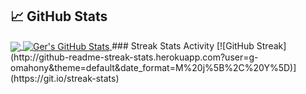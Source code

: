 <!--
**g-omahony/g-omahony** is a ✨ _special_ ✨ repository because its `README.md` (this file) appears on your GitHub profile.

Here are some ideas to get you started:

- 🔭 I’m currently working on ...
- 🌱 I’m currently learning ...
- 👯 I’m looking to collaborate on ...
- 🤔 I’m looking for help with ...
- 💬 Ask me about ...
- 📫 How to reach me: ...
- 😄 Pronouns: ...
- ⚡ Fun fact: ...
-->

## &#x1f4c8; GitHub Stats

<a href="https://github.com/g-omahony/g-omahony">
  <img align="center" src="https://github-readme-stats.vercel.app/api/top-langs/?username=g-omahony&title_color=ffffff&text_color=c9cacc&icon_color=2bbc8a&bg_color=1d1f21&langs_count=3" />
</a>
<a href="https://github.com/g-omahony/g-omahony">
  <img align="center" src="https://github-readme-stats.vercel.app/api?username=g-omahony&show_icons=true&line_height=27&count_private=true&title_color=ffffff&text_color=c9cacc&icon_color=2bbc8a&bg_color=1d1f21" alt="Ger's GitHub Stats" />
</a>
### Streak Stats Activity
[![GitHub Streak](http://github-readme-streak-stats.herokuapp.com?user=g-omahony&theme=default&date_format=M%20j%5B%2C%20Y%5D)](https://git.io/streak-stats)
